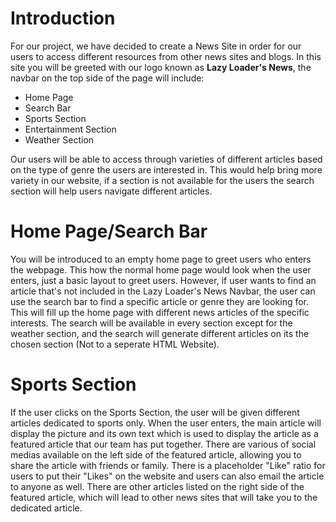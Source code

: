 # Introduction

For our project, we have decided to create a News Site in order for our users to access different resources from other news sites and blogs. In this site you will be greeted
with our logo known as **Lazy Loader's News**, the navbar on the top side of the page will include:

* Home Page
* Search Bar
* Sports Section
* Entertainment Section
* Weather Section

Our users will be able to access through varieties of different articles based on the type of genre the users are interested in. This would help bring more variety in our website, if a section is not available for the users the search section will help users navigate different articles.

# Home Page/Search Bar

You will be introduced to an empty home page to greet users who enters the webpage. This how the normal home page would look when the user enters, just a basic layout to greet
users. However, if user wants to find an article that's not included in the Lazy Loader's News Navbar, the user can use the search bar to find a specific article or genre they 
are looking for. This will fill up the home page with different news articles of the specific interests. The search will be available in every section except for the weather section, and the search will generate different articles on its the chosen section (Not to a seperate HTML Website). 


# Sports Section

If the user clicks on the Sports Section, the user will be given different articles dedicated to sports only. When the user enters, the main article will display the picture and its own text which is used to display the article as a featured article that our team has put together. There are various of social medias available on the left side of the featured article, allowing you to share the article with friends or family. There is a placeholder "Like" ratio for users to put their "Likes" on the website and users can also email the article to anyone as well. There are other articles listed on the right side of the featured article, which will lead to other news sites that will take you to the dedicated article. 
